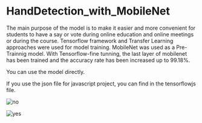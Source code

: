 # HandDetection_with_MobileNet

The main purpose of the model is to make it easier and more convenient for students to have a say or vote during online education and online meetings or during the course. Tensorflow framework and Transfer Learning approaches were used for model training. MobileNet was used as a Pre-Trainnig model. With Tensorflow-fine tunning, the last layer of mobilenet has been trained and the accuracy rate has been increased up to 99.18%.

You can use the model directly.

If you use the json file for javascript project, you can find in the tensorflowjs file.


![no](https://user-images.githubusercontent.com/74202972/111504976-3242a680-8759-11eb-80e5-dfde132bb615.jpg)


![yes](https://user-images.githubusercontent.com/74202972/111504981-32db3d00-8759-11eb-8460-429299e2a629.jpg)
